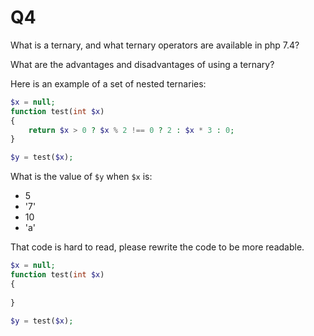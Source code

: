 # Q4

What is a ternary, and what ternary operators are available in php 7.4?


What are the advantages and disadvantages of using a ternary?


Here is an example of a set of nested ternaries:
```php
$x = null;
function test(int $x)
{
    return $x > 0 ? $x % 2 !== 0 ? 2 : $x * 3 : 0;
}

$y = test($x);
``` 

What is the value of `$y` when `$x` is:
* 5
* '7'
* 10
* 'a'

That code is hard to read, please rewrite the code to be more readable.
```php
$x = null;
function test(int $x)
{
    
}

$y = test($x);
```
